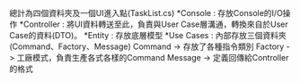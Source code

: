 總計為四個資料夾及一個UI進入點(TaskList.cs) 
*Console    : 
            存放Console的I/O操作
*Controller :
            將UI資料轉送至此，負責與User Case層溝通，轉換來自於User Case的資料(DTO)。
*Entity     :
            存放底層模型
*Use Cases  :
            內部存放三個資料夾 (Command、Factory、Message)
            Command -> 存放了各種指令類別
            Factory -> 工廠模式，負責生產各式各樣的Command
            Message -> 定義回傳給Controller的格式
